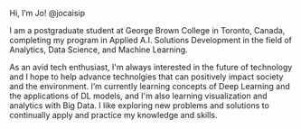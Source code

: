 Hi, I’m Jo! @jocaisip

I am a postgraduate student at George Brown College in Toronto, Canada, completing my program in Applied A.I. Solutions Development in the field of Analytics, Data Science, and Machine Learning. 

As an avid tech enthusiast, I'm always interested in the future of technology and I hope to help advance technolgies that can positively impact society and the environment. 
I’m currently learning concepts of Deep Learning and the applications of DL models, and I'm also learning visualization and analytics with Big Data. I like exploring new problems and solutions to continually apply and practice my knowledge and skills.


<!---
jocaisip/jocaisip is a ✨ special ✨ repository because its `README.md` (this file) appears on your GitHub profile.
You can click the Preview link to take a look at your changes.
--->

